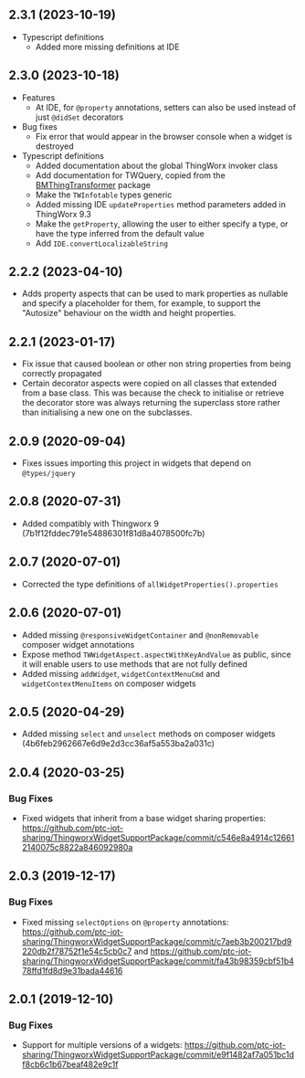 ## 2.3.1 (2023-10-19)

- Typescript definitions
  - Added more missing definitions at IDE
 
## 2.3.0 (2023-10-18)

- Features
  - At IDE, for `@property` annotations, setters can also be used instead of just `@didSet` decorators
- Bug fixes
  - Fix error that would appear in the browser console when a widget is destroyed
- Typescript definitions
  - Added documentation about the global ThingWorx invoker class 
  - Add documentation for TWQuery, copied from the [BMThingTransformer](https://github.com/BogdanMihaiciuc/ThingTransformer/blob/master/static/types/TWBaseTypes.d.ts#L365) package
  - Make the `TWInfotable` types generic
  - Added missing IDE `updateProperties` method parameters added in ThingWorx 9.3
  - Make the `getProperty`, allowing the user to either specify a type, or have the type inferred from the default value
  - Add `IDE.convertLocalizableString`

## 2.2.2 (2023-04-10)

- Adds property aspects that can be used to mark properties as nullable and specify a placeholder for them, for example, to support the "Autosize" behaviour on the width and height properties.

## 2.2.1 (2023-01-17)

- Fix issue that caused boolean or other non string properties from being correctly propagated
- Certain decorator aspects were copied on all classes that extended from a base class. This was because the check to initialise or retrieve the decorator store was always returning the superclass store rather than initialising a new one on the subclasses.

## 2.0.9 (2020-09-04)

- Fixes issues importing this project in widgets that depend on `@types/jquery`

## 2.0.8 (2020-07-31)

- Added compatibly with Thingworx 9 (7b1f12fddec791e54886301f81d8a4078500fc7b)

## 2.0.7 (2020-07-01)

- Corrected the type definitions of `allWidgetProperties().properties`

## 2.0.6 (2020-07-01)

- Added missing `@responsiveWidgetContainer` and `@nonRemovable` composer widget annotations
- Expose method `TWWidgetAspect.aspectWithKeyAndValue` as public, since it will enable users to use methods that are not fully defined
- Added missing `addWidget`, `widgetContextMenuCmd` and `widgetContextMenuItems` on composer widgets

## 2.0.5 (2020-04-29)

- Added missing `select` and `unselect` methods on composer widgets (4b6feb2962667e6d9e2d3cc36af5a553ba2a031c)

## 2.0.4 (2020-03-25)

### Bug Fixes

- Fixed widgets that inherit from a base widget sharing properties: https://github.com/ptc-iot-sharing/ThingworxWidgetSupportPackage/commit/c546e8a4914c126612140075c8822a846092980a

## 2.0.3 (2019-12-17)

### Bug Fixes

- Fixed missing `selectOptions` on `@property` annotations: https://github.com/ptc-iot-sharing/ThingworxWidgetSupportPackage/commit/c7aeb3b200217bd9220db2f78752f1e54c5cb0c7 and https://github.com/ptc-iot-sharing/ThingworxWidgetSupportPackage/commit/fa43b98359cbf51b478ffd1fd8d9e31bada44616

## 2.0.1 (2019-12-10)

### Bug Fixes

- Support for multiple versions of a widgets: https://github.com/ptc-iot-sharing/ThingworxWidgetSupportPackage/commit/e9f1482af7a051bc1df8cb6c1b67beaf482e9c1f
